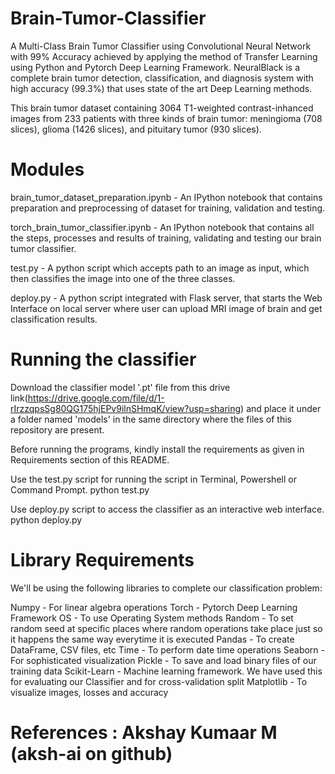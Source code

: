 # Brain-Tumor-Classifier
A Multi-Class Brain Tumor Classifier using Convolutional Neural Network with 99% Accuracy achieved by applying the method of Transfer Learning using Python and Pytorch Deep Learning Framework.
NeuralBlack is a complete brain tumor detection, classification, and diagnosis system with high accuracy (99.3%) that uses state of the art Deep Learning methods.

This brain tumor dataset containing 3064 T1-weighted contrast-inhanced images from 233 patients with three kinds of brain tumor: meningioma (708 slices), glioma (1426 slices), and pituitary tumor (930 slices).

# Modules
brain_tumor_dataset_preparation.ipynb - An IPython notebook that contains preparation and preprocessing of dataset for training, validation and testing.

torch_brain_tumor_classifier.ipynb - An IPython notebook that contains all the steps, processes and results of training, validating and testing our brain tumor classifier.

test.py - A python script which accepts path to an image as input, which then classifies the image into one of the three classes.

deploy.py - A python script integrated with Flask server, that starts the Web Interface on local server where user can upload MRI image of brain and get classification results.

# Running the classifier
Download the classifier model '.pt' file from this drive link(https://drive.google.com/file/d/1-rIrzzqpsSg80QG175hjEPv9ilnSHmqK/view?usp=sharing) and place it under a folder named 'models' in the same directory where the files of this repository are present.

Before running the programs, kindly install the requirements as given in Requirements section of this README.

Use the test.py script for running the script in Terminal, Powershell or Command Prompt.
python test.py

Use deploy.py script to access the classifier as an interactive web interface.
python deploy.py

# Library Requirements
We'll be using the following libraries to complete our classification problem:

Numpy - For linear algebra operations
Torch - Pytorch Deep Learning Framework
OS - To use Operating System methods
Random - To set random seed at specific places where random operations take place just so it happens the same way everytime it is executed
Pandas - To create DataFrame, CSV files, etc
Time - To perform date time operations
Seaborn - For sophisticated visualization
Pickle - To save and load binary files of our training data
Scikit-Learn - Machine learning framework. We have used this for evaluating our Classifier and for cross-validation split
Matplotlib - To visualize images, losses and accuracy

# References : Akshay Kumaar M (aksh-ai on github)
